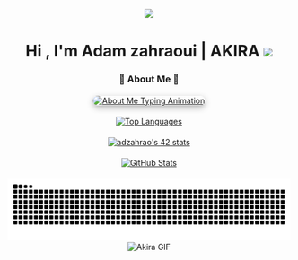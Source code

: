 <div align="center">
<p align="center" ><img  src = "https://github.com/7oSkaaa/7oSkaaa/blob/main/Images/about_me.gif?raw=true" width = 100px></p>
<h1 align="center"><b>Hi , I'm Adam zahraoui | AKIRA </b><img src="https://media.giphy.com/media/hvRJCLFzcasrR4ia7z/giphy.gif" width="35"></h1>
<!-- Main Typing Animation -->

### 🌟 About Me 🌟
<p align="center" style="margin-top:20px; margin-bottom:20px;">
  <a href="https://github.com/DenverCoder1/readme-typing-svg">
    <img src="https://readme-typing-svg.herokuapp.com?font=Courier+New&size=22&duration=4000&pause=500&color=7FFFD4&width=700&height=120&center=true&lines=Salamo+3alaykom+wa+rahmato+Allah+🌸;I+am+Adam+Zahraoui+(AKIRA);Passionate+about+C+Programming+and+System+Development;Computer+Science+Student;Full+Stack+Developer+in+progress;Active+Learner+and+Researcher;Always+curious+to+learn+more;Motorcycle+Enthusiast+🏍️;Sports+and+Learning+are+my+Passions" alt="About Me Typing Animation" style="border-radius:10px; box-shadow:0px 4px 12px rgba(0,0,0,0.3);"/>
  </a>
</p>



<p align="center" style="margin-top:10px; margin-bottom:20px;">

  <!-- Smaller Top Languages Card -->
  <a href="https://github.com/adamzahraoui" target="_blank">
    <img src="https://github-readme-stats.vercel.app/api/top-langs/?username=adamzahraoui&layout=compact&theme=radical&hide_border=false&border_radius=20&title_color=00FFFF&text_color=FFFFFF&bg_color=1B1F23" alt="Top Languages" width="400"/>
  </a>

</p>

<a href="https://github.com/oakoudad/badge42"><img src="https://badge.mediaplus.ma/greenbinary/adzahrao" alt="adzahrao's 42 stats" /></a>

<p align="center" style="margin-top:20px; margin-bottom:20px;">

  <!-- Big GitHub Stats Card -->
  <a href="https://github.com/adamzahraoui" target="_blank">
    <img src="https://github-readme-stats.vercel.app/api?username=adamzahraoui&show_icons=true&theme=radical&hide_border=false&border_radius=20&title_color=00FFFF&icon_color=FF69B4&text_color=FFFFFF&bg_color=1B1F23" alt="GitHub Stats" width="700"/>
  </a>

</p>




<picture>
  <source media="(prefers-color-scheme: dark)" srcset="https://raw.githubusercontent.com/huiishan99/huiishan99/output/github-contribution-grid-snake-dark.svg">
  <source media="(prefers-color-scheme: light)" srcset="https://raw.githubusercontent.com/huiishan99/huiishan99/output/github-contribution-grid-snake.svg">
  <img alt="github contribution grid snake animation" src="https://raw.githubusercontent.com/huiishan99/huiishan99/output/github-contribution-grid-snake.svg">
</picture>
<div align="center">
  <img src="https://i.giphy.com/media/v1.Y2lkPTc5MGI3NjExbnJxcXRyY3lpb2IxNHA4dG5pdHRlaTdpZ3c0NjhqNHJvanc5aTM2aiZlcD12MV9pbnRlcm5hbF9naWZfYnlfaWQmY3Q9cw/fwtkGJJ4UM3BsiU4Rs/giphy.gif" alt="Akira GIF" width="350">
</div>
